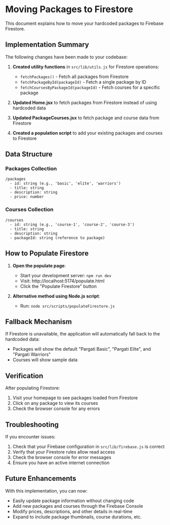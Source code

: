 # Moving Packages to Firestore

This document explains how to move your hardcoded packages to Firebase Firestore.

## Implementation Summary

The following changes have been made to your codebase:

1. **Created utility functions** in `src/lib/utils.js` for Firestore operations:
   - `fetchPackages()` - Fetch all packages from Firestore
   - `fetchPackageById(packageId)` - Fetch a single package by ID
   - `fetchCoursesByPackageId(packageId)` - Fetch courses for a specific package

2. **Updated Home.jsx** to fetch packages from Firestore instead of using hardcoded data

3. **Updated PackageCourses.jsx** to fetch package and course data from Firestore

4. **Created a population script** to add your existing packages and courses to Firestore

## Data Structure

### Packages Collection
```
/packages
  - id: string (e.g., 'basic', 'elite', 'warriors')
  - title: string
  - description: string
  - price: number
```

### Courses Collection
```
/courses
  - id: string (e.g., 'course-1', 'course-2', 'course-3')
  - title: string
  - description: string
  - packageId: string (reference to package)
```

## How to Populate Firestore

1. **Open the populate page**:
   - Start your development server: `npm run dev`
   - Visit: http://localhost:5174/populate.html
   - Click the "Populate Firestore" button

2. **Alternative method using Node.js script**:
   - Run: `node src/scripts/populateFirestore.js`

## Fallback Mechanism

If Firestore is unavailable, the application will automatically fall back to the hardcoded data:
- Packages will show the default "Pargati Basic", "Pargati Elite", and "Pargati Warriors"
- Courses will show sample data

## Verification

After populating Firestore:
1. Visit your homepage to see packages loaded from Firestore
2. Click on any package to view its courses
3. Check the browser console for any errors

## Troubleshooting

If you encounter issues:
1. Check that your Firebase configuration in `src/lib/firebase.js` is correct
2. Verify that your Firestore rules allow read access
3. Check the browser console for error messages
4. Ensure you have an active internet connection

## Future Enhancements

With this implementation, you can now:
- Easily update package information without changing code
- Add new packages and courses through the Firebase Console
- Modify prices, descriptions, and other details in real-time
- Expand to include package thumbnails, course durations, etc.